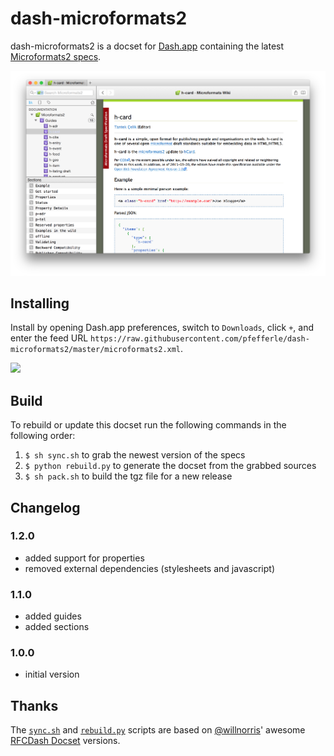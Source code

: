 # dash-microformats2

dash-microformats2 is a docset for [Dash.app][] containing the latest [Microformats2 specs](http://microformats.org/wiki/microformats2).

![](screenshot.png)

## Installing

Install by opening Dash.app preferences, switch to `Downloads`, click `+`, and enter the feed URL
`https://raw.githubusercontent.com/pfefferle/dash-microformats2/master/microformats2.xml`.

[![](https://img.shields.io/badge/install-docset-green.svg)](dash-feed://https%3A%2F%2Fraw.githubusercontent.com%2Fpfefferle%2Fdash-microformats2%2Fmaster%2Fmicroformats2.xml)

## Build

To rebuild or update this docset run the following commands in the following order:

1. `$ sh sync.sh` to grab the newest version of the specs
1. `$ python rebuild.py` to generate the docset from the grabbed sources
1. `$ sh pack.sh` to build the tgz file for a new release

## Changelog

### 1.2.0

* added support for properties
* removed external dependencies (stylesheets and javascript)

### 1.1.0

* added guides
* added sections

### 1.0.0

* initial version

## Thanks

The [`sync.sh`][] and [`rebuild.py`][] scripts are based on [@willnorris][]' awesome [RFCDash Docset][] versions.

[Dash.app]: http://kapeli.com/dash
[open an issue]: https://github.com/pfefferle/dash-microformats2/issues
[`pack.sh`]: https://github.com/pfefferle/dash-microformats2/blob/master/pack.sh
[`sync.sh`]: https://github.com/pfefferle/dash-microformats2/blob/master/sync.sh
[`rebuild.py`]: https://github.com/pfefferle/dash-microformats2/blob/master/rebuild.py
[@willnorris]: https://willnorris.com
[RFCDash Docset]: https://github.com/willnorris/rfcdash
